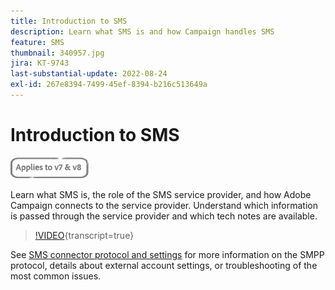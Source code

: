 ```yaml
---
title: Introduction to SMS
description: Learn what SMS is and how Campaign handles SMS
feature: SMS
thumbnail: 340957.jpg
jira: KT-9743
last-substantial-update: 2022-08-24 
exl-id: 267e8394-7499-45ef-8394-b216c513649a
---
```

# Introduction to SMS

![Applies to V7 and V8](../assets/V7-V8-stamp.png)

Learn what SMS is, the role of the SMS service provider, and how Adobe Campaign connects to the service provider. Understand which information is passed through the service provider and which tech notes are available.

>[!VIDEO](https://video.tv.adobe.com/v/340957?quality=12&learn=on){transcript=true}

See [SMS connector protocol and settings](https://experienceleague.adobe.com/docs/campaign-classic/using/sending-messages/sending-messages-on-mobiles/sms-protocol.html?lang=en#sending-messages) for more information on the SMPP protocol, details about external account settings, or troubleshooting of the most common issues.

